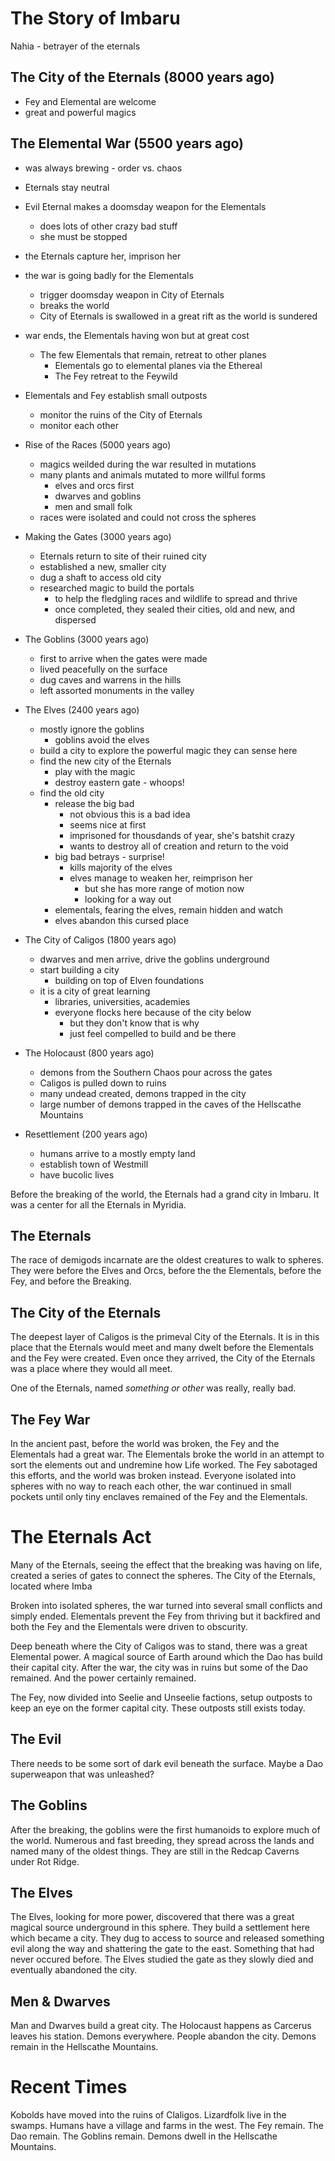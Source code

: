 # The Story of Imbaru

Nahia - betrayer of the eternals

## The City of the Eternals (8000 years ago)
  - Fey and Elemental are welcome
  - great and powerful magics

## The Elemental War (5500 years ago)
  - was always brewing - order vs. chaos
  - Eternals stay neutral
  - Evil Eternal makes a doomsday weapon for the Elementals
    - does lots of other crazy bad stuff
    - she must be stopped
  - the Eternals capture her, imprison her
  - the war is going badly for the Elementals
    - trigger doomsday weapon in City of Eternals
    - breaks the world
    - City of Eternals is swallowed in a great rift as the world is sundered
  - war ends, the Elementals having won but at great cost
    - The few Elementals that remain, retreat to other planes
      - Elementals go to elemental planes via the Ethereal
      - The Fey retreat to the Feywild
  - Elementals and Fey establish small outposts
    - monitor the ruins of the City of Eternals
    - monitor each other

- Rise of the Races (5000 years ago)
  - magics weilded during the war resulted in mutations
  - many plants and animals mutated to more willful forms
    - elves and orcs first
    - dwarves and goblins
    - men and small folk
  - races were isolated and could not cross the spheres

- Making the Gates (3000 years ago)
  - Eternals return to site of their ruined city
  - established a new, smaller city
  - dug a shaft to access old city
  - researched magic to build the portals
    - to help the fledgling races and wildlife to spread and thrive
    - once completed, they sealed their cities, old and new, and dispersed

- The Goblins (3000 years ago)
  - first to arrive when the gates were made
  - lived peacefully on the surface
  - dug caves and warrens in the hills
  - left assorted monuments in the valley

- The Elves (2400 years ago)
  - mostly ignore the goblins
    - goblins avoid the elves
  - build a city to explore the powerful magic they can sense here
  - find the new city of the Eternals
    - play with the magic
    - destroy eastern gate - whoops!
  - find the old city
    - release the big bad
      - not obvious this is a bad idea
      - seems nice at first
      - imprisoned for thousdands of year, she's batshit crazy
      - wants to destroy all of creation and return to the void
    - big bad betrays - surprise!
      - kills majority of the elves
      - elves manage to weaken her, reimprison her
        - but she has more range of motion now
        - looking for a way out
    - elementals, fearing the elves, remain hidden and watch
    - elves abandon this cursed place

- The City of Caligos (1800 years ago)
  - dwarves and men arrive, drive the goblins underground
  - start building a city
    - building on top of Elven foundations
  - it is a city of great learning
    - libraries, universities, academies
    - everyone flocks here because of the city below
      - but they don't know that is why
      - just feel compelled to build and be there

- The Holocaust (800 years ago)
  - demons from the Southern Chaos pour across the gates
  - Caligos is pulled down to ruins
  - many undead created, demons trapped in the city
  - large number of demons trapped in the caves of the Hellscathe Mountains

- Resettlement (200 years ago)
  - humans arrive to a mostly empty land
  - establish town of Westmill
  - have bucolic lives


Before the breaking of the world, the Eternals had a grand city in Imbaru. It was a center for all the Eternals in Myridia.

## The Eternals

The race of demigods incarnate are the oldest creatures to walk to spheres. They were before the Elves and Orcs, before the the Elementals, before the Fey, and before the Breaking.

## The City of the Eternals

The deepest layer of Caligos is the primeval City of the Eternals. It is in this place that the Eternals would meet and many dwelt before the Elementals and the Fey were created. Even once they arrived, the City of the Eternals was a place where they would all meet.

One of the Eternals, named *something or other* was really, really bad.


## The Fey War

In the ancient past, before the world was broken, the Fey and the Elementals had a great war. The Elementals broke the world in an attempt to sort the elements out and undremine how Life worked. The Fey sabotaged this efforts, and the world was broken instead. Everyone isolated into spheres with no way to reach each other, the war continued in small pockets until only tiny enclaves remained of the Fey and the Elementals.

# The Eternals Act

Many of the Eternals, seeing the effect that the breaking was having on life, created a series of gates to connect the spheres. The City of the Eternals, located where Imba

Broken into isolated spheres, the war turned into several small conflicts and simply ended. Elementals prevent the Fey from thriving but it backfired and both the Fey and the Elementals were driven to obscurity.

Deep beneath where the City of Caligos was to stand, there was a great Elemental power. A magical source of Earth around which the Dao has build their capital city. After the war, the city was in ruins but some of the Dao remained. And the power certainly remained.

The Fey, now divided into Seelie and Unseelie factions, setup outposts to keep an eye on the former capital city. These outposts still exists today.

## The Evil

There needs to be some sort of dark evil beneath the surface. Maybe a Dao superweapon that was unleashed?

## The Goblins

After the breaking, the goblins were the first humanoids to explore much of the world. Numerous and fast breeding, they spread across the lands and named many of the oldest things. They are still in the Redcap Caverns under Rot Ridge.

## The Elves

The Elves, looking for more power, discovered that there was a great magical source underground in this sphere. They build a settlement here which became a city. They dug to access to source and released something evil along the way and shattering the gate to the east. Something that had never occured before. The Elves studied the gate as they slowly died and eventually abandoned the city.

## Men & Dwarves

Man and Dwarves build a great city. The Holocaust happens as Carcerus leaves his station. Demons everywhere. People abandon the city. Demons remain in the Hellscathe Mountains.

# Recent Times

Kobolds have moved into the ruins of Claligos. Lizardfolk live in the swamps. Humans have a village and farms in the west. The Fey remain. The Dao remain. The Goblins remain. Demons dwell in the Hellscathe Mountains.
